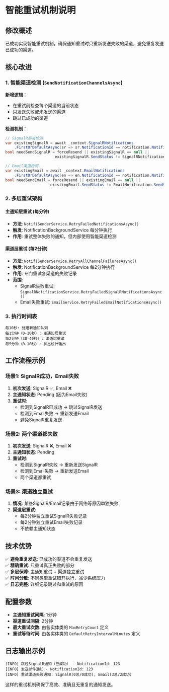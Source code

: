 # 智能重试机制说明

## 修改概述

已成功实现智能重试机制，确保通知重试时只重新发送失败的渠道，避免重复发送已成功的渠道。

## 核心改进

### 1. 智能渠道检测 (`SendNotificationChannelsAsync`)

**新增逻辑**：
- 在重试前检查每个渠道的当前状态
- 只发送失败或未发送的渠道
- 跳过已成功的渠道

**检测机制**：
```csharp
// SignalR渠道检测
var existingSignalR = await _context.SignalRNotifications
    .FirstOrDefaultAsync(sr => sr.NotificationId == notification.NotificationId);
bool needSendSignalR = forceResend || existingSignalR == null || 
                      existingSignalR.SendStatus != SignalRNotification.SendStatuses.Success;

// Email渠道检测  
var existingEmail = await _context.EmailNotifications
    .FirstOrDefaultAsync(en => en.NotificationId == notification.NotificationId);
bool needSendEmail = forceResend || existingEmail == null || 
                    existingEmail.SendStatus != EmailNotification.SendStatuses.Success;
```

### 2. 多层重试架构

#### 主通知层重试 (每分钟)
- **方法**: `NotifiSenderService.RetryFailedNotificationsAsync()`  
- **触发**: NotificationBackgroundService 每分钟执行
- **作用**: 重试整体失败的通知，但内部使用智能渠道检测

#### 渠道层重试 (每2分钟)  
- **方法**: `NotifiSenderService.RetryAllChannelFailuresAsync()`
- **触发**: NotificationBackgroundService 每2分钟执行
- **作用**: 专门重试各渠道的失败记录
- **范围**: 
  - SignalR失败重试: `SignalRNotificationService.RetryFailedSignalRNotificationsAsync()`
  - Email失败重试: `EmailService.RetryFailedEmailNotificationsAsync()`

### 3. 执行时间表

```
每10秒: 处理新通知队列
每1分钟（0-10秒）: 主通知层重试
每2分钟（30-40秒）: 渠道层重试  
每5分钟（0-10秒）: 状态统计输出
```

## 工作流程示例

### 场景1: SignalR成功，Email失败
1. **初次发送**: SignalR ✅, Email ❌
2. **主通知状态**: Pending (因为Email失败)
3. **重试时**: 
   - 检测到SignalR已成功 → 跳过SignalR发送
   - 检测到Email失败 → 重新发送Email
   - 避免SignalR重复发送

### 场景2: 两个渠道都失败
1. **初次发送**: SignalR ❌, Email ❌  
2. **主通知状态**: Pending
3. **重试时**:
   - 检测到SignalR失败 → 重新发送SignalR
   - 检测到Email失败 → 重新发送Email
   - 两个渠道都重试

### 场景3: 渠道独立重试
1. **情况**: 某些SignalR/Email记录由于网络等原因单独失败
2. **渠道层重试**: 
   - 每2分钟独立重试SignalR失败记录
   - 每2分钟独立重试Email失败记录
   - 不依赖主通知状态

## 技术优势

✅ **避免重复发送**: 已成功的渠道不会重复发送  
✅ **精确重试**: 只重试真正失败的部分  
✅ **多层保障**: 主通知重试 + 渠道独立重试  
✅ **时间分散**: 不同类型重试错开执行，减少系统压力  
✅ **日志完整**: 详细记录跳过和重试的原因  

## 配置参数

- **主通知重试间隔**: 1分钟
- **渠道重试间隔**: 2分钟  
- **最大重试次数**: 由各实体类的 `MaxRetryCount` 定义
- **重试等待时间**: 由各实体类的 `DefaultRetryIntervalMinutes` 定义

## 日志输出示例

```
[INFO] 跳过SignalR通知（已成功） - NotificationId: 123
[INFO] 发送邮件通知 - NotificationId: 123  
[INFO] 重试渠道失败通知: SignalR(0总/0成功), Email(3总/2成功)
```

这样的重试机制确保了高效、准确且无重复的通知发送。
